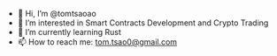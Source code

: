 - 👋 Hi, I’m @tomtsaoao
- 👀 I’m interested in Smart Contracts Development and Crypto Trading
- 🌱 I’m currently learning Rust
- 📫 How to reach me: tom.tsao0@gmail.com

<!---
tomtsaoao/tomtsaoao is a ✨ special ✨ repository because its `README.md` (this file) appears on your GitHub profile.
You can click the Preview link to take a look at your changes.
--->

